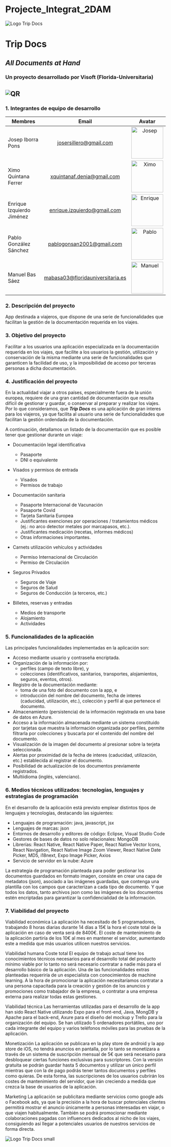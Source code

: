# Projecte_Integrat_2DAM
![Logo Trip Docs](/../enrique/src/assets/Logo.png)
# Trip Docs
## *All Documents at Hand*
### Un proyecto desarrollado por **Visoft** (Florida-Universitaria)
![QR](/../master/assets/qr.png)
----

### 1.	Integrantes de equipo de desarrollo

| Membres        | Email           | Avatar  |
| ------------- |:-------------:| :-----:|
| Josep Iborra Pons     | josersillero@gmail.com | <img src="https://avatars.githubusercontent.com/u/57388708?v=4" alt="Josep" width="100" height="100"/> |
| Ximo Quintana Ferrer     | xquintanaf.denia@gmail.com | <img src="https://avatars.githubusercontent.com/u/90713625?v=4" alt="Ximo" width="100" height="100"/> |
| Enrique Izquierdo Jiménez     | enrique.izquierdo@gmail.com | <img src="https://avatars.githubusercontent.com/u/73492386?v=4" alt="Enrique" width="100" height="100"/> |
| Pablo González Sánchez     | pablogonsan2001@gmail.com | <img src="https://avatars.githubusercontent.com/u/73492474?v=4" alt="Pablo" width="100" height="100"/> |
| Manuel Bas Sáez     | mabasa03@floridauniversitaria.es | <img src="https://avatars.githubusercontent.com/u/57366240?v=4" alt="Manuel" width="100" height="100"/> |


### 2.	Descripción del proyecto

App destinada a viajeros, que dispone de una serie de funcionalidades que facilitan la gestión de la documentación requerida en los viajes.


### 3.	Objetivo del proyecto

Facilitar a los usuarios una aplicación especializada en la documentación requerida en los viajes, que facilite a los usuarios la gestión, utilización y conservación de la misma mediante una serie de funcionalidades que garanticen la facilidad de uso, y la imposibilidad de acceso por terceras personas a dicha documentación.

 
### 4.	Justificación del proyecto

En la actualidad viajar a otros países, especialmente fuera de la unión europea, requiere de una gran cantidad de documentación que resulta difícil de gestionar y guardar, o conservar al preparar y realizar los viajes. Por lo que consideramos, que ***Trip Docs*** es una aplicación de gran interes para los viajeros, ya que facilita al usuario una serie de funcionalidades que facilitan la gestión ordendada de la documentación.

A continuación, detallamos un listado de la documentación que es posible tener que gestionar durante un viaje:

-	Documentación legal identificativa
    -	Pasaporte
    -	DNI o equivalente

-	Visados y permisos de entrada
    -	Visados
    -   Permisos de trabajo

-	Documentación sanitaria
    -	Pasaporte Internacional de Vacunación
    -	Pasaporte Covid
    -	Tarjeta Sanitaria Europea
    -	Justificantes exenciones por operaciones / tratamientos médicos (ej.: no arco detector metales por marcapasos, etc.).
    -	Justificantes medicación (recetas, informes médicos)
    -	Otras informaciones importantes.

-	Carnets utilización vehículos y actividades
    -	Permiso Internacional de Circulación
    -  	Permiso de Circulación

-	Seguros Privados
    -	Seguros de Viaje
    -	Seguros de Salud
    -	Seguros de Conducción (a terceros, etc.)

-	Billetes, reservas y entradas
    -	Medios de transporte
    -	Alojamiento
    -	Actividades

 
### 5.	Funcionalidades de la aplicación

Las principales funcionalidades implementadas en la aplicación son:
-	Acceso mediante usuario y contraseña encriptada.
- Organización de la información por:
    -   perfiles (campo de texto libre), y
    -   colecciones (identificativos, sanitarios, transportes, alojamientos, seguros, eventos, otros).
-	Registro de la documentación mediante:
    -   toma de una foto del documento con la app, e 
    -   introducción del nombre del documento, fecha de interes (caducidad, utilización, etc.), colección y perfil al que pertenece el documento.
-	Almacenamiento (persistencia) de la información registrada en una base de datos en Azure.
- Acceso a la información almacenada mediante un sistema constituido por tarjetas que muestra la información organizada por perfiles, permite filtrarla por colecciones y buscarla por el contenido del nombre del documento. 
-	Visualización de la imagen del documento al presionar sobre la terjeta seleccionada.
- Alertas por proximidad de la fecha de interes (caducidad, utilización, etc.) establecida al registrar el documento.
- Posibilidad de actualización de los documentos previamente registrados.
- Multiidioma (inglés, valenciano).

 
### 6.	Medios técnicos utilizados: tecnologías, lenguajes y estrategias de programación

En el desarrollo de la aplicación está previsto emplear distintos tipos de lenguajes y tecnologías, destacando las siguientes:
-	Lenguajes de programación: java, javascript, jsx
-	Lenguajes de marcas: json
-	Entornos de desarrollo y editores de código: Eclipse, Visual Studio Code
-	Gestores de bases de datos no solo relacionales: MongoDB
-	Librerías: React Native, React Native Paper, React Native Vector Icons, React Navigation, React Native Image Zoom Viewer, React Native Date Picker, MD5, i18next, Expo Image Picker, Axios
-	Servicio de servidor en la nube: Azure

La estrategia de programación planteada para poder gestionar los documentos guardados en formato imagen, consiste en crear una capa de metadatos (json), asociado a las imágenes guardadas, que contenga una plantilla con los campos que caracterizan a cada tipo de documento. Y que todos los datos, tanto archivos json como las imágenes de los documentos estén encriptadas para garantizar la confidencialidad de la información.

### 7.	Viabilidad del proyecto


Viabilidad económica
La aplicación ha necesitado de 5 programadores, trabajando 8 horas diarias durante 14 días a 15€ la hora el coste total de la aplicación en caso de venta será de 8400€. El coste de mantenimiento de la aplicación partiría de los 10€ al mes en mantener el servidor, aumentando este a medida que más usuarios utilicen nuestros servicios.


Viabilidad humana
Coste total
El equipo de trabajo actual tiene los conocimientos técnicos necesarios para el desarrollo total del producto mínimo viable por lo tanto no será necesario contratar a nadie más para el desarrollo básico de la aplicación. Una de las funcionalidades extras planteadas requeriría de un especialista con conocimientos de machine learning. A la hora de promocionar la aplicación necesitaríamos contratar a una persona capacitada para la creación y gestión de los anuncios y promociones como trabajador de la empresa, o contratar a una empresa externa para realizar todas estas gestiones.


Viabilidad técnica
Las herramientas utilizadas para el desarrollo de la app han sido React Native utilizando Expo para el front-end, Java, MongDB y Apache para el back-end, Axure para el diseño del mockup y Trello para la organización del equipo. Se han utilizado 5 ordenadores portátiles, uno por cada integrante del equipo y varios teléfonos móviles para las pruebas de la aplicación.


Monetización
La aplicación se publicara en la play store de android y la app store de iOS, no tendrá anuncios en pantalla, por lo tanto se monetizara a través de un sistema de suscripción mensual de 5€ que será necesario para desbloquear ciertas funciones exclusivas para suscriptores. Con la versión gratuita se podrán guardar hasta 5 documentos y utilizar un único perfil mientras que con la de pago podrás tener tantos documentos y perfiles como quieras. De esta forma, las suscripciones de los usuarios cubrirán los costes de mantenimiento del servidor, que irán creciendo a medida que crezca la base de usuarios de la aplicación.


Marketing
La aplicación se publicitara mediante servicios como google ads o Facebook ads, ya que la precisión a la hora de buscar potenciales clientes permitirá mostrar el anuncio únicamente a personas interesadas en viajar, o que viajen habitualmente. También se podrá promocionar mediante colaboraciones pagadas con influencers dedicados al nicho de los viajes, consiguiendo así llegar a potenciales usuarios de nuestros servicios de forma directa.

![Logo Trip Docs small](/../enrique/src/assets/logoPequenyoColorInvertido.png)
